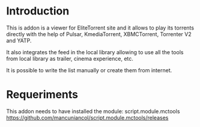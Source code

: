 Introduction
===================
This is addon is a viewer for EliteTorrent site and it allows to play its torrents directly with the help of Pulsar, KmediaTorrent, XBMCTorrent, Torrenter V2 and YATP.

It also integrates the feed in the local library allowing to use all the tools from local library as trailer, cinema experience, etc.

It is possible to write the list manually or create them from internet.

Requeriments
===================
This addon needs to have installed the module:
script.module.mctools
https://github.com/mancuniancol/script.module.mctools/releases